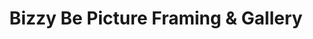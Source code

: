 ---
title: "Bizzy Be Picture Framing & Gallery"
url: /exeter/bizzy-be-picture-framing-and-gallery/
shop: art
---
